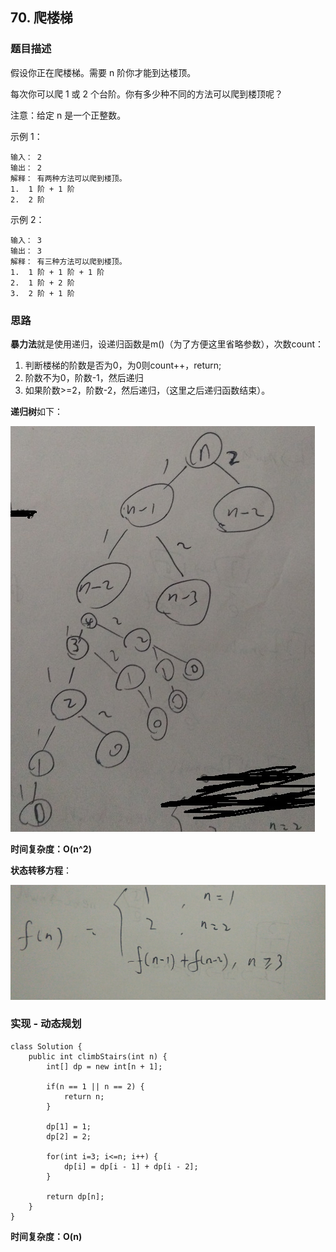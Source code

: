 ## 70. 爬楼梯

### 题目描述

假设你正在爬楼梯。需要 n 阶你才能到达楼顶。

每次你可以爬 1 或 2 个台阶。你有多少种不同的方法可以爬到楼顶呢？

注意：给定 n 是一个正整数。

示例 1：

    输入： 2
    输出： 2
    解释： 有两种方法可以爬到楼顶。
    1.  1 阶 + 1 阶
    2.  2 阶

示例 2：

    输入： 3
    输出： 3
    解释： 有三种方法可以爬到楼顶。
    1.  1 阶 + 1 阶 + 1 阶
    2.  1 阶 + 2 阶
    3.  2 阶 + 1 阶

### 思路

**暴力法**就是使用递归，设递归函数是m()（为了方便这里省略参数），次数count：
1. 判断楼梯的阶数是否为0，为0则count++，return;
2. 阶数不为0，阶数-1，然后递归
3. 如果阶数>=2，阶数-2，然后递归，（这里之后递归函数结束）。

**递归树**如下：

![在这里插入图片描述](https://github.com/yqgithub01/LeetCode/blob/master/%E6%95%B0%E6%8D%AE%E7%BB%93%E6%9E%84%E5%92%8C%E7%AE%97%E6%B3%95/img/70.%20%E7%88%AC%E6%A5%BC%E6%A2%AF1.jpg)

**时间复杂度：O(n^2)**

**状态转移方程**：

![在这里插入图片描述](https://github.com/yqgithub01/LeetCode/blob/master/%E6%95%B0%E6%8D%AE%E7%BB%93%E6%9E%84%E5%92%8C%E7%AE%97%E6%B3%95/img/70.%20%E7%88%AC%E6%A5%BC%E6%A2%AF2.jpg)

### 实现 - 动态规划

```
class Solution {
    public int climbStairs(int n) {
        int[] dp = new int[n + 1];
        
        if(n == 1 || n == 2) {
            return n;
        }
        
        dp[1] = 1;
        dp[2] = 2;
        
        for(int i=3; i<=n; i++) {
            dp[i] = dp[i - 1] + dp[i - 2];
        }
        
        return dp[n];
    }
}
```

**时间复杂度：O(n)**

